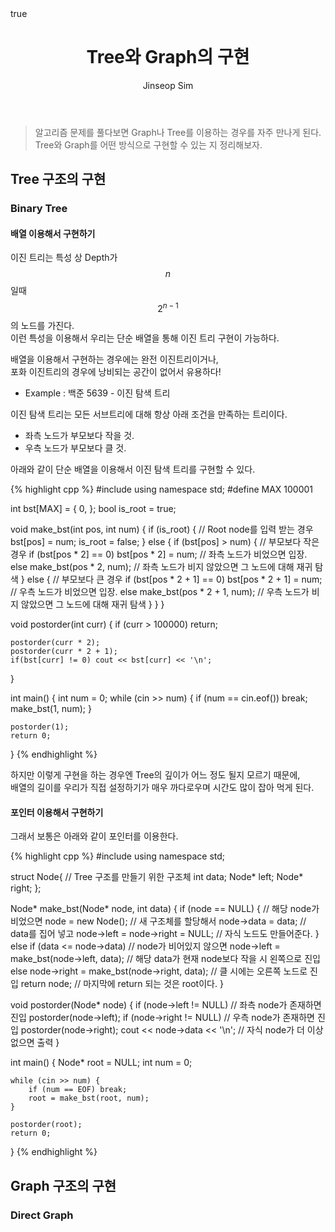 ﻿---
layout: post
title: "Tree와 Graph의 구현"
categories: Algorithm
tags: [cpp]
author:
  - Jinseop Sim
math: true
toc: true
---

>알고리즘 문제를 풀다보면 Graph나 Tree를 이용하는 경우를 자주 만나게 된다.  
>Tree와 Graph를 어떤 방식으로 구현할 수 있는 지 정리해보자.  

## Tree 구조의 구현
### Binary Tree
#### 배열 이용해서 구현하기  

이진 트리는 특성 상 Depth가 $$n$$일때 $$2^{n-1}$$의 노드를 가진다.  
이런 특성을 이용해서 우리는 단순 배열을 통해 이진 트리 구현이 가능하다.   

배열을 이용해서 구현하는 경우에는 완전 이진트리이거나,  
포화 이진트리의 경우에 낭비되는 공간이 없어서 유용하다!  

- Example : 백준 5639 - 이진 탐색 트리

이진 탐색 트리는 모든 서브트리에 대해 항상 아래 조건을 만족하는 트리이다.  
- 좌측 노드가 부모보다 작을 것.  
- 우측 노드가 부모보다 클 것.  

아래와 같이 단순 배열을 이용해서 이진 탐색 트리를 구현할 수 있다.  

{% highlight cpp %}
#include <iostream>
using namespace std;
#define MAX 100001

int bst[MAX] = { 0, };
bool is_root = true;

void make_bst(int pos, int num) {
	if (is_root) { // Root node를 입력 받는 경우
		bst[pos] = num;
		is_root = false;
	}
	else {
		if (bst[pos] > num) { // 부모보다 작은 경우
			if (bst[pos * 2] == 0) bst[pos * 2] = num;
			// 좌측 노드가 비었으면 입장.
			else make_bst(pos * 2, num);
			// 좌측 노드가 비지 않았으면 그 노드에 대해 재귀 탐색
		}
		else { // 부모보다 큰 경우
			if (bst[pos * 2 + 1] == 0) bst[pos * 2 + 1] = num;
			// 우측 노드가 비었으면 입장.
			else make_bst(pos * 2 + 1, num);
			// 우측 노드가 비지 않았으면 그 노드에 대해 재귀 탐색
		}
	}
}

void postorder(int curr) {
	if (curr > 100000) return;

	postorder(curr * 2);
	postorder(curr * 2 + 1);
	if(bst[curr] != 0) cout << bst[curr] << '\n';
}

int main() {
	int num = 0;
	while (cin >> num) {
		if (num == cin.eof()) break;
		make_bst(1, num);
	}

	postorder(1);
	return 0;
}
{% endhighlight %}

하지만 이렇게 구현을 하는 경우엔 Tree의 깊이가 어느 정도 될지 모르기 때문에,  
배열의 길이를 우리가 직접 설정하기가 매우 까다로우며 시간도 많이 잡아 먹게 된다.  

#### 포인터 이용해서 구현하기

그래서 보통은 아래와 같이 포인터를 이용한다.  

{% highlight cpp %}
#include <iostream>
using namespace std;

struct Node{ // Tree 구조를 만들기 위한 구조체
	int data;
	Node* left;
	Node* right;
};

Node* make_bst(Node* node, int data) {
	if (node == NULL) { // 해당 node가 비었으면
		node = new Node(); // 새 구조체를 할당해서
		node->data = data; // data를 집어 넣고
		node->left = node->right = NULL; // 자식 노드도 만들어준다.
	}
	else if (data <= node->data) // node가 비어있지 않으면
		node->left = make_bst(node->left, data);
		// 해당 data가 현재 node보다 작을 시 왼쪽으로 진입
	else
		node->right = make_bst(node->right, data);
		// 클 시에는 오른쪽 노드로 진입
	return node;
	// 마지막에 return 되는 것은 root이다.
}

void postorder(Node* node) {
	if (node->left != NULL) // 좌측 node가 존재하면 진입
		postorder(node->left);
	if (node->right != NULL) // 우측 node가 존재하면 진입
		postorder(node->right);
	cout << node->data << '\n'; 
	// 자식 node가 더 이상 없으면 출력
}

int main() {
	Node* root = NULL;
	int num = 0;

	while (cin >> num) {
		if (num == EOF) break;
		root = make_bst(root, num);
	}
	
	postorder(root);
	return 0;
}
{% endhighlight %}

## Graph 구조의 구현
### Direct Graph